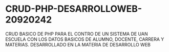 # CRUD-PHP-DESARROLLOWEB-20920242
CRUD BASICO DE PHP PARA EL CONTRO DE UN SISTEMA DE UAN ESCUELA CON LOS DATOS BASICOS DE ALUMNO, DOCENTE, CARRERA Y MATERIAS.
DESARROLLADO EN LA MATERIA DE DESARROLLO WEB
